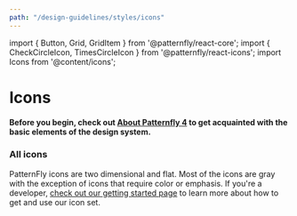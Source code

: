 ```yaml
---
path: "/design-guidelines/styles/icons"
---
```

import { Button, Grid, GridItem } from '@patternfly/react-core';
import { CheckCircleIcon, TimesCircleIcon } from '@patternfly/react-icons';
import Icons from '@content/icons';

# Icons
**Before you begin, check out [About Patternfly 4](/get-started/about) to get acquainted with the basic elements of the design system.**

### All icons
PatternFly icons are two dimensional and flat. Most of the icons are gray with the exception of icons that require color or emphasis. If you're a developer, [check out our getting started page](/get-started/developers#using-styles) to learn more about how to get and use our icon set.

<Icons />